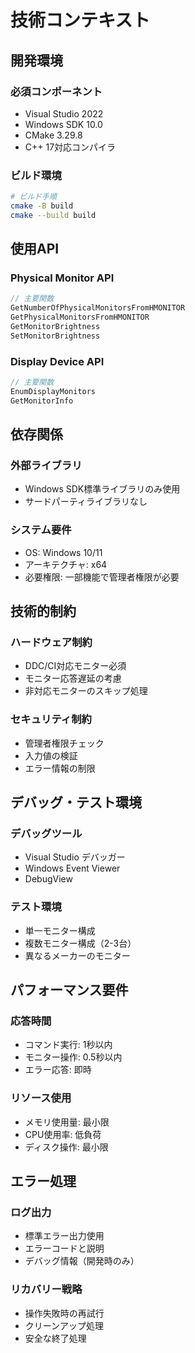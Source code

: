 # 技術コンテキスト

## 開発環境
### 必須コンポーネント
- Visual Studio 2022
- Windows SDK 10.0
- CMake 3.29.8
- C++ 17対応コンパイラ

### ビルド環境
```bash
# ビルド手順
cmake -B build
cmake --build build
```

## 使用API
### Physical Monitor API
```cpp
// 主要関数
GetNumberOfPhysicalMonitorsFromHMONITOR
GetPhysicalMonitorsFromHMONITOR
GetMonitorBrightness
SetMonitorBrightness
```

### Display Device API
```cpp
// 主要関数
EnumDisplayMonitors
GetMonitorInfo
```

## 依存関係
### 外部ライブラリ
- Windows SDK標準ライブラリのみ使用
- サードパーティライブラリなし

### システム要件
- OS: Windows 10/11
- アーキテクチャ: x64
- 必要権限: 一部機能で管理者権限が必要

## 技術的制約
### ハードウェア制約
- DDC/CI対応モニター必須
- モニター応答遅延の考慮
- 非対応モニターのスキップ処理

### セキュリティ制約
- 管理者権限チェック
- 入力値の検証
- エラー情報の制限

## デバッグ・テスト環境
### デバッグツール
- Visual Studio デバッガー
- Windows Event Viewer
- DebugView

### テスト環境
- 単一モニター構成
- 複数モニター構成（2-3台）
- 異なるメーカーのモニター

## パフォーマンス要件
### 応答時間
- コマンド実行: 1秒以内
- モニター操作: 0.5秒以内
- エラー応答: 即時

### リソース使用
- メモリ使用量: 最小限
- CPU使用率: 低負荷
- ディスク操作: 最小限

## エラー処理
### ログ出力
- 標準エラー出力使用
- エラーコードと説明
- デバッグ情報（開発時のみ）

### リカバリー戦略
- 操作失敗時の再試行
- クリーンアップ処理
- 安全な終了処理
